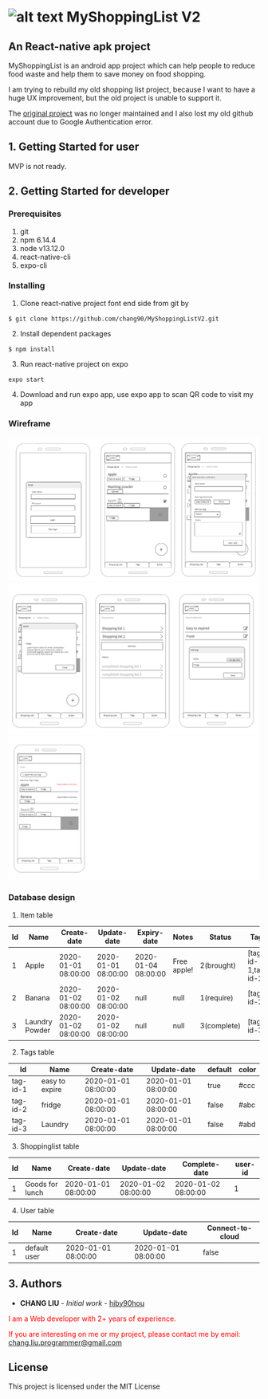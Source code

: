 # ![alt text](https://github.com/hiby90hou/MyShoppingList/blob/master/graphic%20design/logo_v1/mipmap-hdpi/ic_launcher.png "MyShoppingList Logo") MyShoppingList V2
## An React-native apk project

MyShoppingList is an android app project which can help people to reduce food waste and help them to save money on food shopping.

I am trying to rebuild my old shopping list project, because I want to have a huge UX improvement, but the old project is unable to support it.

The [original project](https://github.com/hiby90hou/MyShoppingList) was no longer maintained and I also lost my old github account due to Google Authentication error.

## 1. Getting Started for user

MVP is not ready.

## 2. Getting Started for developer

### Prerequisites
1. git
2. npm 6.14.4
3. node v13.12.0
4. react-native-cli
5. expo-cli

### Installing
1. Clone react-native project font end side from git by 
```
$ git clone https://github.com/chang90/MyShoppingListV2.git
```
2. Install dependent packages
```
$ npm install
```
3. Run react-native project on expo
```
expo start
```
4. Download and run expo app, use expo app to scan QR code to visit my app


### Wireframe
![alt text](https://github.com/chang90/MyShoppingListV2/blob/master/wireframe/design1.png 'wireframe1')
![alt text](https://github.com/chang90/MyShoppingListV2/blob/master/wireframe/design2.png 'wireframe2')
![alt text](https://github.com/chang90/MyShoppingListV2/blob/master/wireframe/design3.png 'wireframe3')

### Database design

1. Item table

 | Id     | Name          | Create-date         | Update-date         | Expiry-date         | Notes       | Status    | Tags | Shopping-list-id
 | ---    | ---           | ---                 | ---                 | ---                 | ---         | ---       | ---           | ---
 | 1      | Apple         | 2020-01-01 08:00:00 | 2020-01-01 08:00:00 | 2020-01-04 08:00:00 | Free apple! | 2(brought)| [tag-id-1,tag-id-2] | 1
 | 2      | Banana        | 2020-01-02 08:00:00 | 2020-01-02 08:00:00 | null                | null        | 1(require)| [tag-id-2] | 1
 | 3      | Laundry Powder | 2020-01-02 08:00:00 | 2020-01-02 08:00:00 | null                | null        | 3(complete)| [tag-id-3] | 1
 
2. Tags table

| Id       | Name              | Create-date         | Update-date         | default |  color
| ---      | ---               | ---                 | ---                 | ---     |   ---
| tag-id-1 | easy to expire    | 2020-01-01 08:00:00 | 2020-01-01 08:00:00 | true    |  #ccc
| tag-id-2 | fridge            | 2020-01-01 08:00:00 | 2020-01-01 08:00:00 | false   |  #abc
| tag-id-3 | Laundry           | 2020-01-01 08:00:00 | 2020-01-01 08:00:00 | false   |  #abd

3. Shoppinglist table

| Id       | Name              | Create-date         | Update-date         | Complete-date       |  user-id
| ---      | ---               | ---                 | ---                 | ---                 |  ---
| 1        | Goods for lunch   | 2020-01-01 08:00:00 | 2020-01-02 08:00:00 | 2020-01-02 08:00:00 | 1

4. User table

| Id       | Name              | Create-date         | Update-date         | Connect-to-cloud|
| ---      | ---               | ---                 | ---                 | ---             |
| 1        | default user      | 2020-01-01 08:00:00 | 2020-01-01 08:00:00 | false           |  



## 3. Authors
* **CHANG LIU** - *Initial work* - [hiby90hou](https://github.com/chang90)

<span style="color:red"> I am a Web developer with 2+ years of experience. </span>

<span style="color:red">If you are interesting on me or my project, please contact me by email: </span> <a href="mailto:chang.liu.programmer@gmail.com">chang.liu.programmer@gmail.com</a>   

## License

This project is licensed under the MIT License
